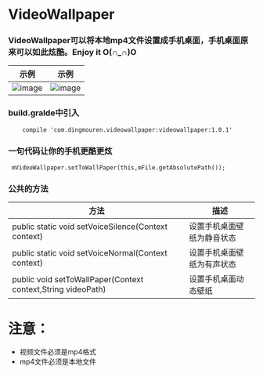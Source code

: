 # **VideoWallpaper**
### VideoWallpaper可以将本地mp4文件设置成手机桌面，手机桌面原来可以如此炫酷。Enjoy it O(∩_∩)O
示例|示例
---|---
![image](https://github.com/DingMouRen/VideoWallpaper/raw/master/screenshot/video1.gif) | ![image](https://github.com/DingMouRen/VideoWallpaper/raw/master/screenshot/video2.gif)

### build.gralde中引入
```
	compile 'com.dingmouren.videowallpaper:videowallpaper:1.0.1'
```
### 一句代码让你的手机更酷更炫
```
 mVideoWallpaper.setToWallPaper(this,mFile.getAbsolutePath());
```

### 公共的方法

方法 | 描述
---|---
 public static void setVoiceSilence(Context context) | 设置手机桌面壁纸为静音状态
  public static void setVoiceNormal(Context context) | 设置手机桌面壁纸为有声状态
  public  void setToWallPaper(Context context,String videoPath) | 设置手机桌面动态壁纸
  
# **注意：**
* 视频文件必须是mp4格式
* mp4文件必须是本地文件

